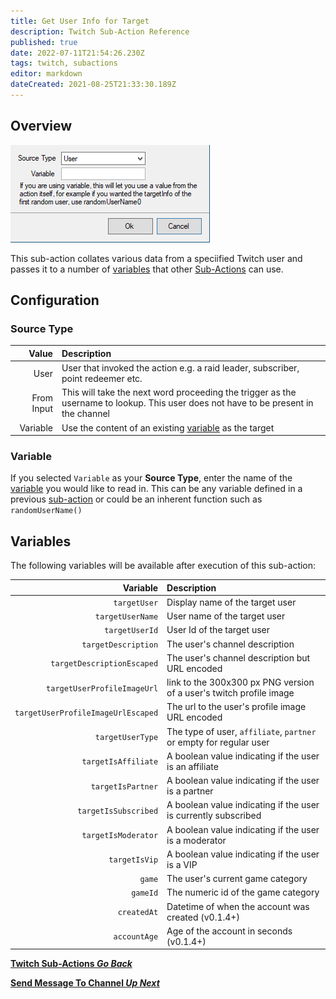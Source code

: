 ```yaml
---
title: Get User Info for Target
description: Twitch Sub-Action Reference
published: true
date: 2022-07-11T21:54:26.230Z
tags: twitch, subactions
editor: markdown
dateCreated: 2021-08-25T21:33:30.189Z
---
```


## Overview

![User Info](/122114131-d8ff1780-ce1a-11eb-85c5-bdea50941d8c.png)

This sub-action collates various data from a speciified Twitch user and passes it to a number of [variables](/Variables) that other [Sub-Actions](/Sub-Actions) can use.

## Configuration

### Source Type
| Value | Description |
|------:|:------------|
User | User that invoked the action e.g. a raid leader, subscriber, point redeemer etc.
From Input | This will take the next word proceeding the trigger as the username to lookup. This user does not have to be present in the channel
Variable | Use the content of an existing [variable](Variables) as the target

### Variable

If you selected `Variable` as your **Source Type**, enter the name of the [variable](Variables) you would like to read in.
This can be any variable defined in a previous [sub-action](Sub-Actions) or could be an inherent function such as `randomUserName()`

## Variables
The following variables will be available after execution of this sub-action:

| Variable | Description |
|---------:|:------------|
`targetUser` | Display name of the target user
`targetUserName` | User name of the target user
`targetUserId` | User Id of the target user
`targetDescription` | The user's channel description
`targetDescriptionEscaped` | The user's channel description but URL encoded
`targetUserProfileImageUrl` | link to the 300x300 px PNG version of a user's twitch profile image
`targetUserProfileImageUrlEscaped` | The url to the user's profile image URL encoded
`targetUserType` | The type of user, `affiliate`, `partner` or empty for regular user
`targetIsAffiliate` | A boolean value indicating if the user is an affiliate
`targetIsPartner` | A boolean value indicating if the user is a partner
`targetIsSubscribed` | A boolean value indicating if the user is currently subscribed
`targetIsModerator` | A boolean value indicating if the user is a moderator
`targetIsVip` | A boolean value indicating if the user is a VIP
`game` | The user's current game category
`gameId` | The numeric id of the game category
`createdAt` | Datetime of when the account was created (v0.1.4+)
`accountAge` | Age of the account in seconds (v0.1.4+)


<section class="btn-grid my-5">
    
  [<i class="mdi mdi-chevron-left"></i>**Twitch Sub-Actions *Go Back***](/en/Sub-Actions/Twitch)
  
  [<i class="mdi mdi-twitch text--twitch"></i>**Send Message To Channel *Up Next***](/en/Sub-Actions/Twitch/Send-Message-To-Channel)
  
</section>